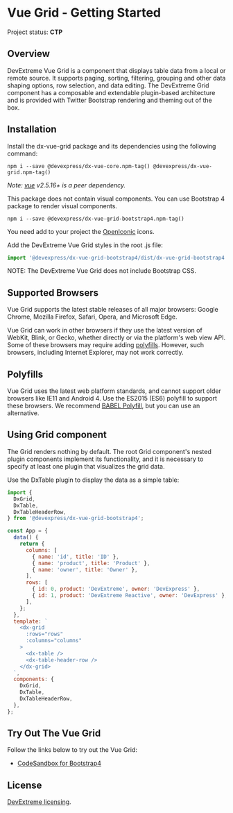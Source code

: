 # Vue Grid - Getting Started

Project status: **CTP**

## Overview

DevExtreme Vue Grid is a component that displays table data from a local or remote source. It supports paging, sorting, filtering, grouping and other data shaping options, row selection, and data editing. The DevExtreme Grid component has a composable and extendable plugin-based architecture and is provided with Twitter Bootstrap rendering and theming out of the box.

## Installation

Install the dx-vue-grid package and its dependencies using the following command:

```
npm i --save @devexpress/dx-vue-core.npm-tag() @devexpress/dx-vue-grid.npm-tag()
```

*Note: [vue](https://www.npmjs.com/package/vue) v2.5.16+ is a peer dependency.*

This package does not contain visual components. You can use Bootstrap 4 package to render visual components.

```
npm i --save @devexpress/dx-vue-grid-bootstrap4.npm-tag()
```

You need add to your project the [OpenIconic](https://useiconic.com/open) icons.

Add the DevExtreme Vue Grid styles in the root .js file:

```js
import '@devexpress/dx-vue-grid-bootstrap4/dist/dx-vue-grid-bootstrap4.css';
```

NOTE: The DevExtreme Vue Grid does not include Bootstrap CSS.

## Supported Browsers

Vue Grid supports the latest stable releases of all major browsers: Google Chrome, Mozilla Firefox, Safari, Opera, and Microsoft Edge.

Vue Grid can work in other browsers if they use the latest version of WebKit, Blink, or Gecko, whether directly or via the platform's web view API. Some of these browsers may require adding [polyfills](#polyfills). However, such browsers, including Internet Explorer, may not work correctly.

## Polyfills

Vue Grid uses the latest web platform standards, and cannot support older browsers like IE11 and Android 4. Use the ES2015 (ES6) polyfill to support these browsers. We recommend [BABEL Polyfill](https://babeljs.io/docs/usage/polyfill/), but you can use an alternative.

## Using Grid component

The Grid renders nothing by default. The root Grid component's nested plugin components implement its functionality, and it is necessary to specify at least one plugin that visualizes the grid data.

Use the DxTable plugin to display the data as a simple table:

```js
import {
  DxGrid,
  DxTable,
  DxTableHeaderRow,
} from '@devexpress/dx-vue-grid-bootstrap4';

const App = {
  data() {
    return {
      columns: [
        { name: 'id', title: 'ID' },
        { name: 'product', title: 'Product' },
        { name: 'owner', title: 'Owner' },
      ],
      rows: [
        { id: 0, product: 'DevExtreme', owner: 'DevExpress' },
        { id: 1, product: 'DevExtreme Reactive', owner: 'DevExpress' },
      ],
    };
  },
  template: `
    <dx-grid
      :rows="rows"
      :columns="columns"
    >
      <dx-table />
      <dx-table-header-row />
    </dx-grid>
  `,
  components: {
    DxGrid,
    DxTable,
    DxTableHeaderRow,
  },
};
```

## Try Out The Vue Grid

Follow the links below to try out the Vue Grid:

- [CodeSandbox for Bootstrap4](https://codesandbox.io/s/k2zml29n4v)

## License

[DevExtreme licensing](https://js.devexpress.com/licensing/).
